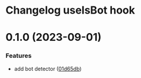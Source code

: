 # Changelog useIsBot hook

# 0.1.0 (2023-09-01)

### Features

- add bot detector ([01d65db](https://github.com/sauldeleon/portfolio-blog/commit/01d65db996e937d2fcaa845abba0c169cfe5ad62))
